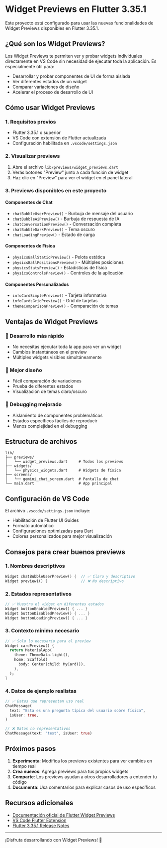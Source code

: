 # Widget Previews en Flutter 3.35.1

Este proyecto está configurado para usar las nuevas funcionalidades de Widget Previews disponibles en Flutter 3.35.1.

## ¿Qué son los Widget Previews?

Los Widget Previews te permiten ver y probar widgets individuales directamente en VS Code sin necesidad de ejecutar toda la aplicación. Es especialmente útil para:

- Desarrollar y probar componentes de UI de forma aislada
- Ver diferentes estados de un widget
- Comparar variaciones de diseño
- Acelerar el proceso de desarrollo de UI

## Cómo usar Widget Previews

### 1. Requisitos previos
- Flutter 3.35.1 o superior
- VS Code con extensión de Flutter actualizada
- Configuración habilitada en `.vscode/settings.json`

### 2. Visualizar previews
1. Abre el archivo `lib/previews/widget_previews.dart`
2. Verás botones "Preview" junto a cada función de widget
3. Haz clic en "Preview" para ver el widget en el panel lateral

### 3. Previews disponibles en este proyecto

#### Componentes de Chat
- `chatBubbleUserPreview()` - Burbuja de mensaje del usuario
- `chatBubbleAiPreview()` - Burbuja de respuesta de IA
- `chatConversationPreview()` - Conversación completa
- `chatBubbleDarkPreview()` - Tema oscuro
- `chatLoadingPreview()` - Estado de carga

#### Componentes de Física
- `physicsBallStaticPreview()` - Pelota estática
- `physicsBallPositionsPreview()` - Múltiples posiciones
- `physicsStatsPreview()` - Estadísticas de física
- `physicsControlsPreview()` - Controles de la aplicación

#### Componentes Personalizados
- `infoCardSimplePreview()` - Tarjeta informativa
- `infoCardsGridPreview()` - Grid de tarjetas
- `themeComparisonPreview()` - Comparación de temas

## Ventajas de Widget Previews

### 🚀 Desarrollo más rápido
- No necesitas ejecutar toda la app para ver un widget
- Cambios instantáneos en el preview
- Múltiples widgets visibles simultáneamente

### 🎨 Mejor diseño
- Fácil comparación de variaciones
- Prueba de diferentes estados
- Visualización de temas claro/oscuro

### 🐛 Debugging mejorado
- Aislamiento de componentes problemáticos
- Estados específicos fáciles de reproducir
- Menos complejidad en el debugging

## Estructura de archivos

```
lib/
├── previews/
│   └── widget_previews.dart     # Todos los previews
├── widgets/
│   └── physics_widgets.dart     # Widgets de física
├── screens/
│   └── gemini_chat_screen.dart  # Pantalla de chat
└── main.dart                    # App principal
```

## Configuración de VS Code

El archivo `.vscode/settings.json` incluye:
- Habilitación de Flutter UI Guides
- Formato automático
- Configuraciones optimizadas para Dart
- Colores personalizados para mejor visualización

## Consejos para crear buenos previews

### 1. Nombres descriptivos
```dart
Widget chatBubbleUserPreview() {  // ✅ Claro y descriptivo
Widget preview1() {               // ❌ No descriptivo
```

### 2. Estados representativos
```dart
// ✅ Muestra el widget en diferentes estados
Widget buttonEnabledPreview() { ... }
Widget buttonDisabledPreview() { ... }
Widget buttonLoadingPreview() { ... }
```

### 3. Contexto mínimo necesario
```dart
// ✅ Solo lo necesario para el preview
Widget cardPreview() {
  return MaterialApp(
    theme: ThemeData.light(),
    home: Scaffold(
      body: Center(child: MyCard()),
    ),
  );
}
```

### 4. Datos de ejemplo realistas
```dart
// ✅ Datos que representan uso real
ChatMessage(
  text: "Esta es una pregunta típica del usuario sobre física",
  isUser: true,
)

// ❌ Datos no representativos
ChatMessage(text: "test", isUser: true)
```

## Próximos pasos

1. **Experimenta**: Modifica los previews existentes para ver cambios en tiempo real
2. **Crea nuevos**: Agrega previews para tus propios widgets
3. **Comparte**: Los previews ayudan a otros desarrolladores a entender tu código
4. **Documenta**: Usa comentarios para explicar casos de uso específicos

## Recursos adicionales

- [Documentación oficial de Flutter Widget Previews](https://docs.flutter.dev/tools/vs-code#widget-previews)
- [VS Code Flutter Extension](https://marketplace.visualstudio.com/items?itemName=Dart-Code.flutter)
- [Flutter 3.35.1 Release Notes](https://docs.flutter.dev/release/release-notes)

---

¡Disfruta desarrollando con Widget Previews! 🚀
